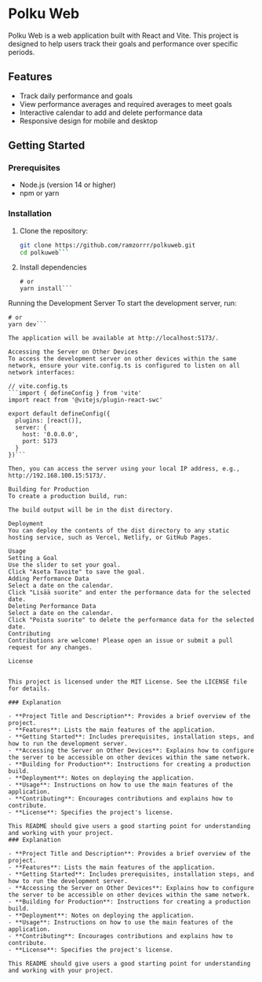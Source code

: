 # Polku Web

Polku Web is a web application built with React and Vite. This project is designed to help users track their goals and performance over specific periods.

## Features

- Track daily performance and goals
- View performance averages and required averages to meet goals
- Interactive calendar to add and delete performance data
- Responsive design for mobile and desktop

## Getting Started

### Prerequisites

- Node.js (version 14 or higher)
- npm or yarn

### Installation

1. Clone the repository:

   ```sh
   git clone https://github.com/ramzorrr/polkuweb.git
   cd polkuweb```
   
   
2. Install dependencies
   ```npm install
   # or
   yarn install```

Running the Development Server
To start the development server, run:
```npm run dev
# or
yarn dev```

The application will be available at http://localhost:5173/.

Accessing the Server on Other Devices
To access the development server on other devices within the same network, ensure your vite.config.ts is configured to listen on all network interfaces:

// vite.config.ts
```import { defineConfig } from 'vite'
import react from '@vitejs/plugin-react-swc'

export default defineConfig({
  plugins: [react()],
  server: {
    host: '0.0.0.0',
    port: 5173
  }
})```

Then, you can access the server using your local IP address, e.g., http://192.168.100.15:5173/.

Building for Production
To create a production build, run:

The build output will be in the dist directory.

Deployment
You can deploy the contents of the dist directory to any static hosting service, such as Vercel, Netlify, or GitHub Pages.

Usage
Setting a Goal
Use the slider to set your goal.
Click "Aseta Tavoite" to save the goal.
Adding Performance Data
Select a date on the calendar.
Click "Lisää suorite" and enter the performance data for the selected date.
Deleting Performance Data
Select a date on the calendar.
Click "Poista suorite" to delete the performance data for the selected date.
Contributing
Contributions are welcome! Please open an issue or submit a pull request for any changes.

License


This project is licensed under the MIT License. See the LICENSE file for details.

### Explanation

- **Project Title and Description**: Provides a brief overview of the project.
- **Features**: Lists the main features of the application.
- **Getting Started**: Includes prerequisites, installation steps, and how to run the development server.
- **Accessing the Server on Other Devices**: Explains how to configure the server to be accessible on other devices within the same network.
- **Building for Production**: Instructions for creating a production build.
- **Deployment**: Notes on deploying the application.
- **Usage**: Instructions on how to use the main features of the application.
- **Contributing**: Encourages contributions and explains how to contribute.
- **License**: Specifies the project's license.

This README should give users a good starting point for understanding and working with your project.
### Explanation

- **Project Title and Description**: Provides a brief overview of the project.
- **Features**: Lists the main features of the application.
- **Getting Started**: Includes prerequisites, installation steps, and how to run the development server.
- **Accessing the Server on Other Devices**: Explains how to configure the server to be accessible on other devices within the same network.
- **Building for Production**: Instructions for creating a production build.
- **Deployment**: Notes on deploying the application.
- **Usage**: Instructions on how to use the main features of the application.
- **Contributing**: Encourages contributions and explains how to contribute.
- **License**: Specifies the project's license.

This README should give users a good starting point for understanding and working with your project.
